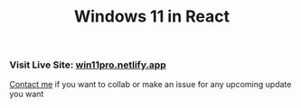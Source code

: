 <h1 align="center">Windows 11 in React</h1>
<br>



### Visit Live Site: [win11pro.netlify.app](https://win11pro.netlify.app/)

[Contact me](mailto:mubashirhasan716@gmail.com) if you want to collab or make an issue for any upcoming update you want 
